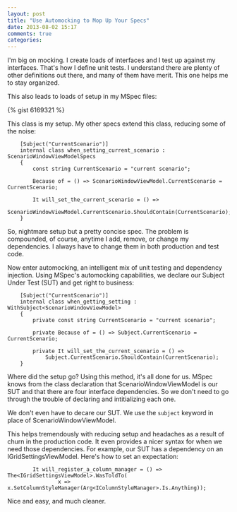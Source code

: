 ```yaml
---
layout: post
title: "Use Automocking to Mop Up Your Specs"
date: 2013-08-02 15:17
comments: true
categories: 
---
```


I'm big on mocking. I create loads of interfaces and I test up against my interfaces. That's how I define unit tests. I understand there are plenty of other definitions out there, and many of them have merit. This one helps me to stay organized.

This also leads to loads of setup in my MSpec files:

{% gist 6169321 %}

This class is my setup. My other specs extend this class, reducing some of the noise:

```
    [Subject("CurrentScenario")]
    internal class when_setting_current_scenario : ScenarioWindowViewModelSpecs
    {
        const string CurrentScenario = "current scenario";

        Because of = () => ScenarioWindowViewModel.CurrentScenario = CurrentScenario;

        It will_set_the_current_scenario = () => 
            ScenarioWindowViewModel.CurrentScenario.ShouldContain(CurrentScenario);
    }
```

So, nightmare setup but a pretty concise spec. The problem is compounded, of course, anytime I add, remove, or change my dependencies. I always have to change them in both production and test code.

Now enter automocking, an intelligent mix of unit testing and dependency injection. Using MSpec's automocking capabilities, we declare our Subject Under Test (SUT) and get right to business:

```
    [Subject("CurrentScenario")]
    internal class when_getting_setting : WithSubject<ScenarioWindowViewModel>
    {
        private const string CurrentScenario = "current scenario";

        private Because of = () => Subject.CurrentScenario = CurrentScenario;

        private It will_set_the_current_scenario = () => 
            Subject.CurrentScenario.ShouldContain(CurrentScenario);
    }
```

Where did the setup go? Using this method, it's all done for us. MSpec knows from the class declaration that ScenarioWindowViewModel is our SUT and that there are four interface dependencies. So we don't need to go through the trouble of declaring and intitializing each one.

We don't even have to decare our SUT. We use the `subject` keyword in place of ScenarioWindowViewModel.

This helps tremendously with reducing setup and headaches as a result of churn in the production code. It even provides a nicer syntax for when we need those dependencies. For example, our SUT has a dependency on an IGridSettingsViewModel. Here's how to set an expectation:

```
		It will_register_a_column_manager = () => The<IGridSettingsViewModel>.WasToldTo(
                x => x.SetColumnStyleManager(Arg<IColumnStyleManager>.Is.Anything));
```

Nice and easy, and much cleaner. 
